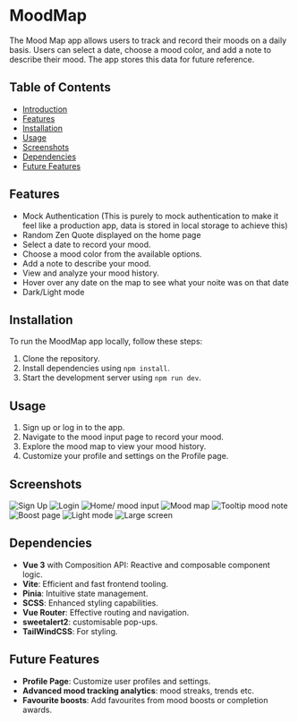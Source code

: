 # MoodMap

The Mood Map app allows users to track and record their moods on a daily basis. Users can select a date, choose a mood color, and add a note to describe their mood. The app stores this data for future reference.


## Table of Contents

- [Introduction](#introduction)
- [Features](#features)
- [Installation](#installation)
- [Usage](#usage)
- [Screenshots](#screenshots)
- [Dependencies](#dependencies)
- [Future Features](#future-features)

## Features

- Mock Authentication (This is purely to mock authentication to make it feel like a          production app, data is stored in local storage to achieve this)
- Random Zen Quote displayed on the home page
- Select a date to record your mood.
- Choose a mood color from the available options.
- Add a note to describe your mood.
- View and analyze your mood history.
- Hover over any date on the map to see what your noite was on that date
- Dark/Light mode

## Installation

To run the MoodMap app locally, follow these steps:

1. Clone the repository.
2. Install dependencies using `npm install`.
3. Start the development server using `npm run dev`.

## Usage

1. Sign up or log in to the app.
2. Navigate to the mood input page to record your mood.
3. Explore the mood map to view your mood history.
4. Customize your profile and settings on the Profile page.

## Screenshots

![Sign Up](./public/assets/screenshots/signup.png)
![Login](./public/assets/screenshots/login.png)
![Home/ mood input](./public/assets/screenshots/home.png)
![Mood map](./public/assets/screenshots/mood-map.png)
![Tooltip mood note](./public/assets/screenshots/tooltip.png)
![Boost page](./public/assets/screenshots/mood-boost.png)
![Light mode](./public/assets/screenshots/light-mode.png)
![Large screen](./public/assets/screenshots/large-screen.png)

## Dependencies

- **Vue 3** with Composition API: Reactive and composable component logic.
- **Vite**: Efficient and fast frontend tooling.
- **Pinia**: Intuitive state management.
- **SCSS**: Enhanced styling capabilities.
- **Vue Router**: Effective routing and navigation.
- **sweetalert2**: customisable pop-ups.
- **TailWindCSS**: For styling.

## Future Features

- **Profile Page**: Customize user profiles and settings.
- **Advanced mood tracking analytics**: mood streaks, trends etc.
- **Favourite boosts**: Add favourites from mood boosts or completion awards.


